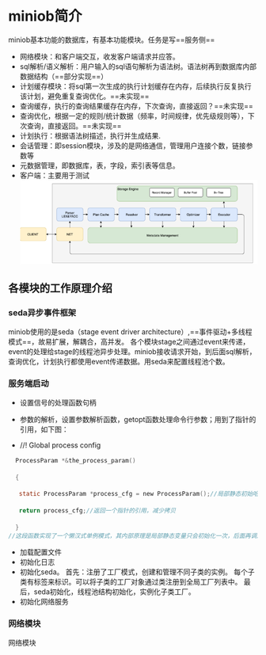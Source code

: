 # miniob简介
miniob基本功能的数据库，有基本功能模块。任务是写==服务侧==
- 网络模块：和客户端交互，收发客户端请求并应答。
- sql解析/语义解析：用户输入的sql语句解析为语法树。语法树再到数据库内部数据结构（==部分实现==）
- 计划缓存模块：将sql第一次生成的执行计划缓存在内存，后续执行反复执行该计划，避免重复查询优化。==未实现==
- 查询缓存，执行的查询结果缓存在内存，下次查询，直接返回？==未实现==
- 查询优化，根据一定的规则/统计数据（频率，时间规律，优先级规则等），下次查询，直接返回。==未实现==
- 计划执行：根据语法树描述，执行并生成结果.
- 会话管理：即session模块，涉及的是网络通信，管理用户连接个数，链接参数等
- 元数据管理，即数据库，表，字段，索引表等信息。
- 客户端：主要用于测试
![image-20231012173400449](miniob.assets/image-20231012173400449.png)

## 各模块的工作原理介绍
### seda异步事件框架
miniob使用的是seda（stage event driver architecture）,==事件驱动+多线程模式==，故易扩展，解耦合，高并发。
各个模块stage之间通过event来传递，event的处理给stage的线程池异步处理。miniob接收请求开始，到后面sql解析，查询优化，计划执行都使用event传递数据。用seda来配置线程池个数。
### 服务端启动
- 设置信号的处理函数句柄

- 参数的解析，设置参数解析函数，getopt函数处理命令行参数；用到了指针的引用，如下图：

- //! Global process config
```c
  ProcessParam *&the_process_param()

  {

   static ProcessParam *process_cfg = new ProcessParam();//局部静态初始哈，多次调用，不变

   return process_cfg;//返回一个指针的引用，减少拷贝

  }
//这段函数实现了一个懒汉式单例模式，其内部原理是局部静态变量只会初始化一次，后面再调用这个函数，都只会返回同一个局部静态变量
```
- 加载配置文件
- 初始化日志
- 初始化seda。
首先：注册了工厂模式，创建和管理不同子类的实例。
每个子类有标签来标识。可以将子类的工厂对象通过类注册到全局工厂列表中。
最后，seda初始化，线程池结构初始化，实例化子类工厂。
- 初始化网络服务
### 网络模块
网络模块
